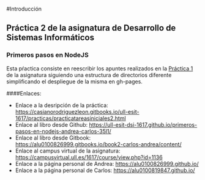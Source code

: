 #Introducción

## Práctica 2 de la asignatura de Desarrollo de Sistemas Informáticos

### Primeros pasos en NodeJS

Esta pŕactica consiste en reescribir los apuntes realizados en la [Práctica 1](http://alu0100826999.gitbooks.io/book-carlos-andrea/content) de la asignatura siguiendo una estructura de directorios diferente simplificando el despliegue de la misma en gh-pages.

####Enlaces:

* Enlace a la desripción de la práctica: https://casianorodriguezleon.gitbooks.io/ull-esit-1617/practicas/practicatareasiniciales2.html
* Enlace al libro desde Github: https://ull-esit-dsi-1617.github.io/primeros-pasos-en-nodejs-andrea-carlos-35l1/
* Enlace al libro desde Gitbook: https://alu0100826999.gitbooks.io/book2-carlos-andrea/content/
* Enlace al campus virtual de la asignatura: https://campusvirtual.ull.es/1617/course/view.php?id=1136
* Enlace a la página personal de Andrea: https://alu0100826999.github.io/
* Enlace a la página personal de Carlos: https://alu0100819847.github.io/
